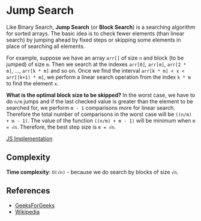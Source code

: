 # Jump Search

Like Binary Search, **Jump Search** (or **Block Search**) is a searching algorithm 
for sorted arrays. The basic idea is to check fewer elements (than linear search) 
by jumping ahead by fixed steps or skipping some elements in place of searching all 
elements.

For example, suppose we have an array `arr[]` of size `n` and block (to be jumped)
of size `m`. Then we search at the indexes `arr[0]`, `arr[m]`, `arr[2 * m]`, ..., `arr[k * m]` and 
so on. Once we find the interval `arr[k * m] < x < arr[(k+1) * m]`, we perform a 
linear search operation from the index `k * m` to find the element `x`.

**What is the optimal block size to be skipped?**
In the worst case, we have to do `n/m` jumps and if the last checked value is 
greater than the element to be searched for, we perform `m - 1` comparisons more 
for linear search. Therefore the total number of comparisons in the worst case 
will be `((n/m) + m - 1)`. The value of the function `((n/m) + m - 1)` will be 
minimum when `m = √n`. Therefore, the best step size is `m = √n`.

[JS Implementation](JumpSearch.js)

## Complexity

**Time complexity**: `O(√n)` - because we do search by blocks of size `√n`.

## References

- [GeeksForGeeks](https://www.geeksforgeeks.org/jump-search/)
- [Wikipedia](https://en.wikipedia.org/wiki/Jump_search)